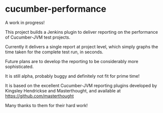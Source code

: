 cucumber-performance
====================

A work in progress!

This project builds a Jenkins plugin to deliver reporting on the performance of Cucumber-JVM test projects.

Currently it delivers a single report at project level, which simply graphs the time taken for the complete test run, in seconds.

Future plans are to develop the reporting to be considerably more sophisticated.

It is still alpha, probably buggy and definitely not fit for prime time!

It is based on the excellent Cucumber-JVM reporting plugins developed by Kingsley Hendrickse and Masterthought, and available at https://github.com/masterthought

Many thanks to them for their hard work!
